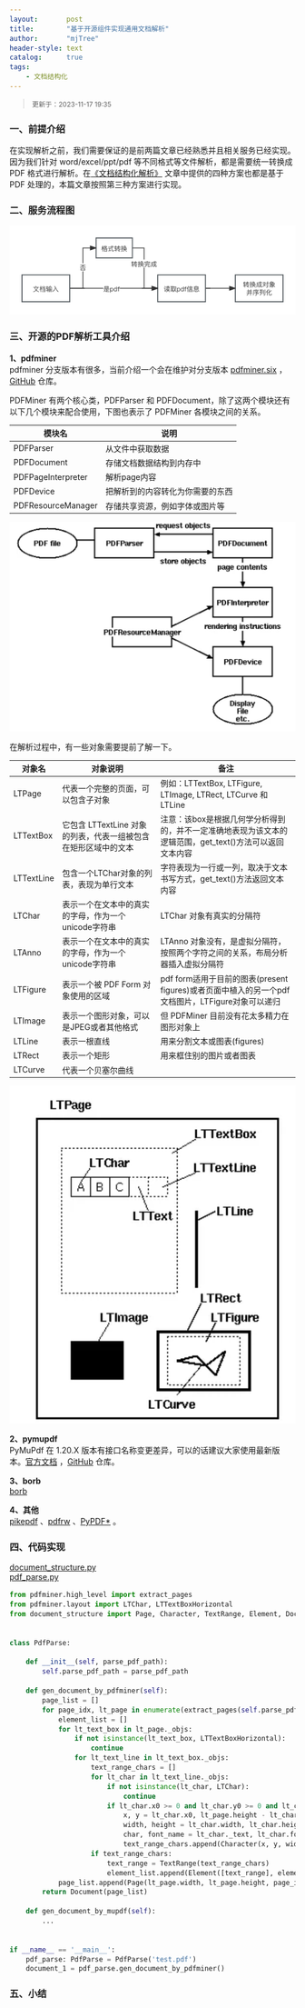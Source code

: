 ```yaml
---
layout:       post
title:        "基于开源组件实现通用文档解析"
author:       "mjTree"
header-style: text
catalog:      true
tags:
    - 文档结构化
---
```


> <small>更新于：2023-11-17 19:35</small>  


### 一、前提介绍
在实现解析之前，我们需要保证的是前两篇文章已经熟悉并且相关服务已经实现。因为我们针对 word/excel/ppt/pdf 等不同格式等文件解析，都是需要统一转换成 PDF 格式进行解析。在[《文档结构化解析》](https://mjtree.github.io/2023/11/03/文档结构化解析) 文章中提供的四种方案也都是基于 PDF 处理的，本篇文章按照第三种方案进行实现。  


### 二、服务流程图

![document_process_flow](/img/article-img/2023/1115_1.png)


### 三、开源的PDF解析工具介绍
**1、pdfminer**  
pdfminer 分支版本有很多，当前介绍一个会在维护对分支版本 [pdfminer.six](https://pdfminersix.readthedocs.io/en/latest/) ，[GitHub](https://github.com/pdfminer/pdfminer.six) 仓库。  

PDFMiner 有两个核心类，PDFParser 和 PDFDocument，除了这两个模块还有以下几个模块来配合使用，下图也表示了 PDFMiner 各模块之间的关系。  

| 模块名                | 说明                           |
|-----------------------|-------------------------------|
| PDFParser             | 从文件中获取数据                |
| PDFDocument           | 存储文档数据结构到内存中         |
| PDFPageInterpreter    | 解析page内容                   |
| PDFDevice             | 把解析到的内容转化为你需要的东西  |
| PDFResourceManager    | 存储共享资源，例如字体或图片等    |

![pdfminer-structure](/img/article-img/2023/1115_2.png)

在解析过程中，有一些对象需要提前了解一下。  

| 对象名       | 对象说明                                     | 备注                                                                                               |
|--------------|--------------------------------------------|----------------------------------------------------------------------------------------------------|
| LTPage       | 代表一个完整的页面，可以包含子对象             | 例如：LTTextBox, LTFigure, LTImage, LTRect, LTCurve 和 LTLine                                       |
| LTTextBox    | 它包含 LTTextLine 对象的列表，代表一组被包含在矩形区域中的文本    | 注意：该box是根据几何学分析得到的，并不一定准确地表现为该文本的逻辑范围，get_text()方法可以返回文本内容  |
| LTTextLine   | 包含一个LTChar对象的列表，表现为单行文本         | 字符表现为一行或一列，取决于文本书写方式，get_text()方法返回文本内容                                  |
| LTChar       | 表示一个在文本中的真实的字母，作为一个unicode字符串    | LTChar 对象有真实的分隔符                                                                             |
| LTAnno       | 表示一个在文本中的真实的字母，作为一个unicode字符串    | LTAnno 对象没有，是虚拟分隔符，按照两个字符之间的关系，布局分析器插入虚拟分隔符                       |
| LTFigure     | 表示一个被 PDF Form 对象使用的区域               | pdf form适用于目前的图表(present figures)或者页面中植入的另一个pdf文档图片，LTFigure对象可以递归          |
| LTImage      | 表示一个图形对象，可以是JPEG或者其他格式           | 但 PDFMiner 目前没有花太多精力在图形对象上                                                             |
| LTLine       | 表示一根直线                                  | 用来分割文本或图表(figures)                                                                           |
| LTRect       | 表示一个矩形                                  | 用来框住别的图片或者图表                                                                              |
| LTCurve      | 代表一个贝塞尔曲线                            |                                                                                                    |

![pdfminer_structure](/img/article-img/2023/1115_3.png)


**2、pymupdf**  
PyMuPdf 在 1.20.X 版本有接口名称变更差异，可以的话建议大家使用最新版本。[官方文档](https://pymupdf.readthedocs.io/en/latest/) ，[GitHub](https://github.com/pymupdf/PyMuPDF) 仓库。  


**3、borb**  
[borb](https://borbpdf.com/) 


**4、其他**  
[pikepdf](https://github.com/pikepdf/pikepdf) 、[pdfrw](https://github.com/pmaupin/pdfrw) 、[PyPDF*](https://github.com/claird/PyPDF4) 。


### 四、代码实现
[document_structure.py](/codes/document_structure.py)  
[pdf_parse.py](/codes/pdf_parse.py)  

```python
from pdfminer.high_level import extract_pages
from pdfminer.layout import LTChar, LTTextBoxHorizontal
from document_structure import Page, Character, TextRange, Element, Document


class PdfParse:

    def __init__(self, parse_pdf_path):
        self.parse_pdf_path = parse_pdf_path

    def gen_document_by_pdfminer(self):
        page_list = []
        for page_idx, lt_page in enumerate(extract_pages(self.parse_pdf_path)):
            element_list = []
            for lt_text_box in lt_page._objs:
                if not isinstance(lt_text_box, LTTextBoxHorizontal):
                    continue
                for lt_text_line in lt_text_box._objs:
                    text_range_chars = []
                    for lt_char in lt_text_line._objs:
                        if not isinstance(lt_char, LTChar):
                            continue
                        if lt_char.x0 >= 0 and lt_char.y0 >= 0 and lt_char.width > 0 and lt_char.height > 0:
                            x, y = lt_char.x0, lt_page.height - lt_char.y0 - lt_char.height
                            width, height = lt_char.width, lt_char.height
                            char, font_name = lt_char._text, lt_char.fontname
                            text_range_chars.append(Character(x, y, width, height, page_idx + 1, char, font_name))
                    if text_range_chars:
                        text_range = TextRange(text_range_chars)
                        element_list.append(Element([text_range], element_type='paragraph'))
            page_list.append(Page(lt_page.width, lt_page.height, page_idx + 1, element_list))
        return Document(page_list)

    def gen_document_by_mupdf(self):
        ...


if __name__ == '__main__':
    pdf_parse: PdfParse = PdfParse('test.pdf')
    document_1 = pdf_parse.gen_document_by_pdfminer()
```


### 五、小结



